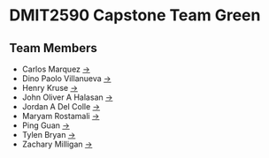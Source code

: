# DMIT2590 Capstone Team Green

## Team Members

- Carlos Marquez [→](https://github.com/carlosm3)
- Dino Paolo Villanueva [→](https://github.com/dvillanueva2)
- Henry Kruse [→](https://github.com/Hkruse1)
- John Oliver A Halasan [→](https://github.com/OliverHalasan)
- Jordan A Del Colle [→](https://github.com/JordanDelColle)
- Maryam Rostamali [→](https://github.com/mrostamali)
- Ping Guan [→](https://github.com/HugeAsNever)
- Tylen Bryan [→](https://github.com/Tbryan4)
- Zachary Milligan [→](https://github.com/Zmilligan0)